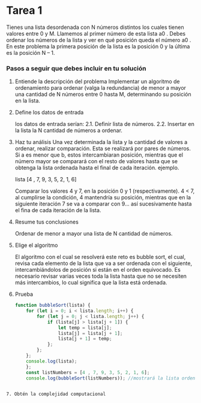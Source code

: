 # Tarea 1

Tienes una lista desordenada con N números distintos los cuales tienen valores entre 0 y M. Llamemos al primer número de esta lista a0 . Debes ordenar los números de la lista y ver en qué posición queda el número a0 . En este problema la primera posición de la lista es la posición 0 y la última es la posición N – 1.

### Pasos a seguir que debes incluir en tu solución

1. Entiende la descripción del problema
    Implementar un algoritmo de ordenamiento para ordenar (valga la redundancia) de menor a mayor una cantidad de N números entre 0 hasta M, determinando su posición en la lista.

2. Define los datos de entrada

    los datos de entrada serían:
     2.1. Definir lista de números.
     2.2. Insertar en la lista la N cantidad de números a ordenar.
    
3. Haz tu análisis
    Una vez determinada la lista y la cantidad de valores a ordenar, realizar comparación. Esta se realizará por pares de números.
    Si a es menor que b, estos intercambiaran posición, mientras que el número mayor se comparará con el resto de valores hasta que se obtenga la lista ordenada hasta el final de cada iteración.
    ejemplo.
    
    lista [4 , 7, 9, 3, 5, 2, 1, 6]
    
    Comparar los valores 4 y 7, en la posición 0 y 1 (respectivamente).
    4 < 7, al cumplirse la condición, 4 mantendría su posición, mientras que en la siguiente iteración 7 se va a comparar con 9... así sucesivamente hasta el fina de cada iteración de la lista.


4. Resume tus conclusiones

    Ordenar de menor a mayor una lista de N cantidad de números.

5. Elige el algoritmo

    El algoritmo con el cual se resolverá este reto es bubble sort, el cual, revisa cada elemento de la lista que va a ser ordenada con el siguiente, intercambiándolos de posición si están en el orden equivocado. Es necesario revisar varias veces toda la lista hasta que no se necesiten más intercambios, lo cual significa que la lista está ordenada.

6. Prueba

    ```javascript
    function bubbleSort(lista) {
        for (let i = 0; i < lista.length; i++) {
            for (let j = 0; j < lista.length; j++) {
                if (lista[j] > lista[j + 1]) {
                    let temp = lista[j];
                    lista[j] = lista[j + 1];
                    lista[j + 1] = temp;
                };
            };
        };
        console.log(lista);
        };
        const listNumbers = [4 , 7, 9, 3, 5, 2, 1, 6];
        console.log(bubbleSort(listNumbers)); //mostrará la lista ordenada.
```

7. Obtén la complejidad computacional
